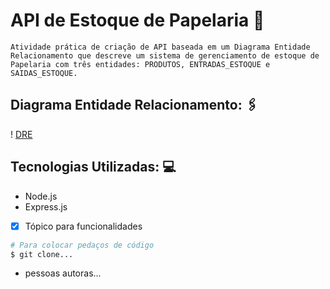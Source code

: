 # API de Estoque de Papelaria 📝

    Atividade prática de criação de API baseada em um Diagrama Entidade Relacionamento que descreve um sistema de gerenciamento de estoque de Papelaria com três entidades: PRODUTOS, ENTRADAS_ESTOQUE e SAIDAS_ESTOQUE.

## Diagrama Entidade Relacionamento: 🖇️
! [DRE](./assets/DRE.jpeg)

## Tecnologias Utilizadas: 💻
- Node.js
- Express.js


- [x] Tópico para funcionalidades



```bash
# Para colocar pedaços de código
$ git clone...
```

+ pessoas autoras...